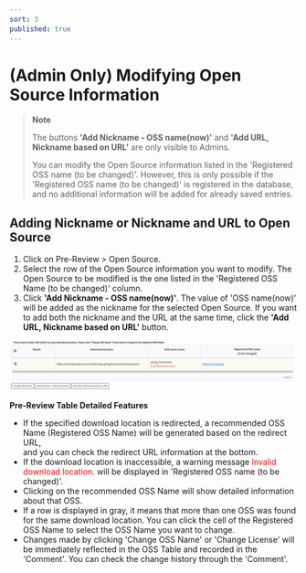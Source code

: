 ```yaml
---
sort: 3
published: true
---
```


# (Admin Only) Modifying Open Source Information

> **Note**
>
> The buttons **'Add Nickname - OSS name(now)'** and **'Add URL, Nickname based on URL'** are only visible to Admins.
> 
> You can modify the Open Source information listed in the 'Registered OSS name (to be changed)'.
> However, this is only possible if the 'Registered OSS name (to be changed)' is registered in the database, 
> and no additional information will be added for already saved entries.
 

## Adding Nickname or Nickname and URL to Open Source
1. Click on Pre-Review > Open Source.
2. Select the row of the Open Source information you want to modify.
   The Open Source to be modified is the one listed in the 'Registered OSS Name (to be changed)' column.
3. Click **'Add Nickname - OSS name(now)'**.
   The value of 'OSS name(now)' will be added as the nickname for the selected Open Source.
   If you want to add both the nickname and the URL at the same time, 
   click the **'Add URL, Nickname based on URL'** button.

![PreReviewNickName](../../images/common/pre_review/pre_review_nickname.png)


**Pre-Review Table Detailed Features**
- If the specified download location is redirected,
  a recommended OSS Name (Registered OSS Name) will be generated based on the redirect URL,  
  and you can check the redirect URL information at the bottom.
- If the download location is inaccessible, a warning message <span style="color:red">Invalid download location.</span>
  will be displayed in 'Registered OSS name (to be changed)'.
- Clicking on the recommended OSS Name will show detailed information about that OSS.
- If a row is displayed in gray, it means that more than one OSS was found for the same download location.
  You can click the cell of the Registered OSS Name to select the OSS Name you want to change.
- Changes made by clicking 'Change OSS Name' or 'Change License' will be immediately reflected in the OSS Table
  and recorded in the 'Comment'. You can check the change history through the 'Comment'.

  